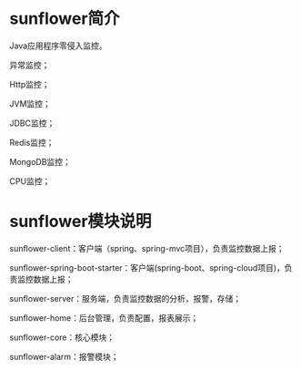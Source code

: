 # sunflower简介

Java应用程序零侵入监控。

异常监控；

Http监控；

JVM监控；

JDBC监控；

Redis监控；

MongoDB监控；

CPU监控；

# sunflower模块说明

sunflower-client：客户端（spring、spring-mvc项目），负责监控数据上报；

sunflower-spring-boot-starter：客户端(spring-boot、spring-cloud项目)，负责监控数据上报；

sunflower-server：服务端，负责监控数据的分析，报警，存储；

sunflower-home：后台管理，负责配置，报表展示；

sunflower-core：核心模块；

sunflower-alarm：报警模块；

